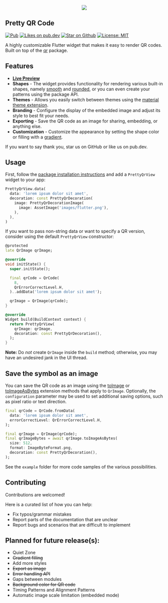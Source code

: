 <p align="center">
  <img src="https://raw.githubusercontent.com/promops/flutter_pretty_qr/master/resources/pretty-qr-code.png"/> 
</p>

## Pretty QR Code

<p align="left">
  <a href="https://pub.dev/packages/pretty_qr_code"><img src="https://img.shields.io/pub/v/pretty_qr_code.svg" alt="Pub"></a>
  <a href="https://pub.dev/packages/pretty_qr_code/score"><img src="https://img.shields.io/pub/likes/pretty_qr_code?logo=dart" alt="Likes on pub.dev"></a>
  <a href="https://github.com/promops/flutter_pretty_qr"><img src="https://img.shields.io/github/stars/promops/flutter_pretty_qr.svg?style=flat&logo=github&colorB=deeppink&label=stars" alt="Star on Github"></a>
  <a href="https://opensource.org/licenses/MIT"><img src="https://img.shields.io/badge/license-MIT-purple.svg" alt="License: MIT"></a>
</p>

A highly customizable Flutter widget that makes it easy to render QR codes. Built on top of the [qr](https://pub.dev/packages/qr) package.

## Features

* [**Live Preview**](https://promops.github.io/flutter_pretty_qr/)
* **Shapes** - The widget provides functionality for rendering various built-in shapes, namely [smooth](https://pub.dev/documentation/pretty_qr_code/latest/pretty_qr_code/PrettyQrSmoothSymbol-class.html) and [rounded](https://pub.dev/documentation/pretty_qr_code/latest/pretty_qr_code/PrettyQrRoundedSymbol-class.html), or you can even create your patterns using the package API.
* **Themes** - Allows you easily switch between themes using the [material theme extension](https://pub.dev/documentation/pretty_qr_code/latest/pretty_qr_code/PrettyQrTheme-class.html).
* **Branding** - Configure the display of the embedded image and adjust its style to best fit your needs.
* **Exporting** - Save the QR сode as an image for sharing, embedding, or anything else.
* **Customization** - Customize the appearance by setting the shape color or filling with a [gradient](https://pub.dev/documentation/pretty_qr_code/latest/pretty_qr_code/PrettyQrBrush-class.html).

If you want to say thank you, star us on GitHub or like us on pub.dev.

## Usage

First, follow the [package installation instructions](https://pub.dev/packages/pretty_qr_code/install) and add a `PrettyQrView` widget to your app:

```dart
PrettyQrView.data(
  data: 'lorem ipsum dolor sit amet',
  decoration: const PrettyQrDecoration(
    image: PrettyQrDecorationImage(
      image: AssetImage('images/flutter.png'),
    ),
  ),
)
```

If you want to pass non-string data or want to specify a QR version, consider using the default `PrettyQrView` constructor:

```dart
@protected
late QrImage qrImage;

@override
void initState() {
  super.initState();

  final qrCode = QrCode(
    8,
    QrErrorCorrectLevel.H,
  )..addData('lorem ipsum dolor sit amet');

  qrImage = QrImage(qrCode);
}

@override
Widget build(BuildContext context) {
  return PrettyQrView(
    qrImage: qrImage,
    decoration: const PrettyQrDecoration(),
  );
}
```

**Note:** Do _not_ create `QrImage` inside the `build` method; otherwise, you may have an undesired jank in the UI thread.

## Save the symbol as an image

You can save the QR code as an image using the [toImage](https://pub.dev/documentation/pretty_qr_code/latest/pretty_qr_code/PrettyQrImageExtension/toImage.html) or [toImageAsBytes](https://pub.dev/documentation/pretty_qr_code/latest/pretty_qr_code/PrettyQrImageExtension/toImageAsBytes.html) extension methods that apply to `QrImage`. Optionally, the `configuration` parameter may be used to set additional saving options, such as pixel ratio or text direction.

```dart
final qrCode = QrCode.fromData(
  data: 'lorem ipsum dolor sit amet',
  errorCorrectLevel: QrErrorCorrectLevel.H,
);

final qrImage = QrImage(qrCode);
final qrImageBytes = await qrImage.toImageAsBytes(
  size: 512,
  format: ImageByteFormat.png,
  decoration: const PrettyQrDecoration(),
);
```

See the `example` folder for more code samples of the various possibilities.

## Contributing

Contributions are welcomed!

Here is a curated list of how you can help:

* Fix typos/grammar mistakes
* Report parts of the documentation that are unclear
* Report bugs and scenarios that are difficult to implement

## Planned for future release(s):

* Quiet Zone
* ~~Gradient filling~~
* Add more styles
* ~~Export as image~~
* ~~Error handling API~~
* Gaps between modules
* ~~Background color for QR code~~
* Timing Patterns and Alignment Patterns
* Automatic image scale limitation (embedded mode)
